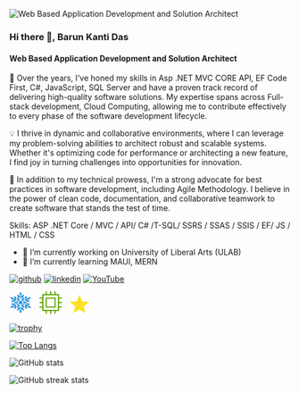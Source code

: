 ![Web Based Application Development and Solution Architect  ](https://media.licdn.com/dms/image/D5616AQFa5uoFO5odfw/profile-displaybackgroundimage-shrink_350_1400/0/1704093757447?e=1709769600&v=beta&t=3DZurHrXsGJshveYTm2NWIX-AeB6WgYhLVhWvkmtlJo)

### Hi there 👋, Barun Kanti Das
#### Web Based Application Development and Solution Architect  


🚀 Over the years, I've honed my skills in Asp .NET MVC CORE API, EF Code First, C#, JavaScript, SQL Server and have a proven track record of delivering high-quality software solutions. My expertise spans across Full-stack development, Cloud Computing, allowing me to contribute effectively to every phase of the software development lifecycle.

💡 I thrive in dynamic and collaborative environments, where I can leverage my problem-solving abilities to architect robust and scalable systems. Whether it's optimizing code for performance or architecting a new feature, I find joy in turning challenges into opportunities for innovation.

🔧 In addition to my technical prowess, I'm a strong advocate for best practices in software development, including Agile Methodology. I believe in the power of clean code, documentation, and collaborative teamwork to create software that stands the test of time.

Skills: ASP .NET Core / MVC / API/ C# /T-SQL/ SSRS / SSAS / SSIS / EF/ JS / HTML / CSS

- 🔭 I’m currently working on University of Liberal Arts (ULAB) 
- 🌱 I’m currently learning MAUI, MERN


[<img src='https://cdn.jsdelivr.net/npm/simple-icons@3.0.1/icons/github.svg' alt='github' height='40'>](https://github.com/barunbasis37)  [<img src='https://cdn.jsdelivr.net/npm/simple-icons@3.0.1/icons/linkedin.svg' alt='linkedin' height='40'>](https://www.linkedin.com/in/barun-kanti-das-5809272b//)  [<img src='https://cdn.jsdelivr.net/npm/simple-icons@3.0.1/icons/youtube.svg' alt='YouTube' height='40'>](https://www.youtube.com/@Development-With-BKDas)  

<a href='https://archiveprogram.github.com/'><img src='https://raw.githubusercontent.com/acervenky/animated-github-badges/master/assets/acbadge.gif' width='40' height='40'></a> <a href='https://docs.github.com/en/developers'><img src='https://raw.githubusercontent.com/acervenky/animated-github-badges/master/assets/devbadge.gif' width='40' height='40'></a> <a href='https://stars.github.com/'><img src='https://raw.githubusercontent.com/acervenky/animated-github-badges/master/assets/starbadge.gif' width='35' height='35'></a> 

[![trophy](https://github-profile-trophy.vercel.app/?username=barunbasis37)](https://github.com/ryo-ma/github-profile-trophy)

[![Top Langs](https://github-readme-stats.vercel.app/api/top-langs/?username=barunbasis37)](https://github.com/anuraghazra/github-readme-stats)

![GitHub stats](https://github-readme-stats.vercel.app/api?username=barunbasis37&show_icons=true&count_private=true)  

![GitHub streak stats](https://streak-stats.demolab.com/?user=barunbasis37)  

